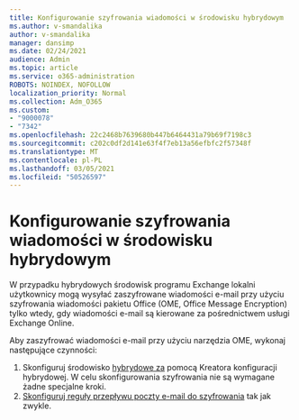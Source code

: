 ```yaml
---
title: Konfigurowanie szyfrowania wiadomości w środowisku hybrydowym
ms.author: v-smandalika
author: v-smandalika
manager: dansimp
ms.date: 02/24/2021
audience: Admin
ms.topic: article
ms.service: o365-administration
ROBOTS: NOINDEX, NOFOLLOW
localization_priority: Normal
ms.collection: Adm_O365
ms.custom:
- "9000078"
- "7342"
ms.openlocfilehash: 22c2468b7639680b447b6464431a79b69f7198c3
ms.sourcegitcommit: c202c0df2d141e63f4f7eb13a56efbfc2f57348f
ms.translationtype: MT
ms.contentlocale: pl-PL
ms.lasthandoff: 03/05/2021
ms.locfileid: "50526597"
---
```

# <a name="configure-message-encryption-for-a-hybrid-environment"></a>Konfigurowanie szyfrowania wiadomości w środowisku hybrydowym

W przypadku hybrydowych środowisk programu Exchange lokalni użytkownicy mogą wysyłać zaszyfrowane wiadomości e-mail przy użyciu szyfrowania wiadomości pakietu Office (OME, Office Message Encryption) tylko wtedy, gdy wiadomości e-mail są kierowane za pośrednictwem usługi Exchange Online.

Aby zaszyfrować wiadomości e-mail przy użyciu narzędzia OME, wykonaj następujące czynności:

1. Skonfiguruj środowisko [hybrydowe za](https://docs.microsoft.com/Exchange/hybrid-configuration-wizard) pomocą Kreatora konfiguracji hybrydowej. W celu skonfigurowania szyfrowania nie są wymagane żadne specjalne kroki.
2. [Skonfiguruj reguły przepływu poczty e-mail do szyfrowania](https://docs.microsoft.com/microsoft-365/compliance/define-mail-flow-rules-to-encrypt-email) tak jak zwykle.



